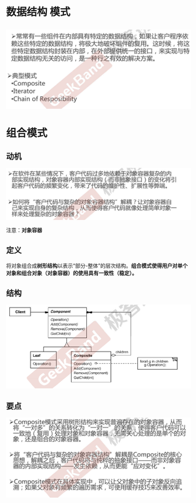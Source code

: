 # 数据结构 模式

## ![image-20200615180619993](figure/image-20200615180619993.png)





# 组合模式

## 动机

![image-20200615180728133](figure/image-20200615180728133.png)

注意：**对象容器**



## 定义

将对象组合成**树形结构**以表示“部分-整体”的层次结构。**组合模式使得用户对单个对象和组合对象（对象容器）的使用具有一致性（稳定）。**

## 结构

![image-20200615181239785](figure/image-20200615181239785.png)

## 要点

![image-20200615181232608](figure/image-20200615181232608.png)